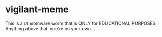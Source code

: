 # vigilant-meme
This is a ransomware worm that is ONLY for EDUCATIONAL PURPOSES. Anything above that, you're on your own.
